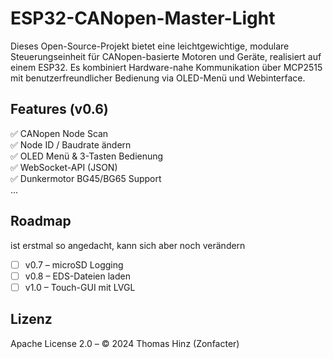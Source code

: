 # ESP32-CANopen-Master-Light
Dieses Open-Source-Projekt bietet eine leichtgewichtige, modulare Steuerungseinheit für CANopen-basierte Motoren und Geräte, realisiert auf einem ESP32.
Es kombiniert Hardware-nahe Kommunikation über MCP2515 mit benutzerfreundlicher Bedienung via OLED-Menü und Webinterface.

## Features (v0.6)
✅ CANopen Node Scan  
✅ Node ID / Baudrate ändern  
✅ OLED Menü & 3-Tasten Bedienung  
✅ WebSocket-API (JSON)  
✅ Dunkermotor BG45/BG65 Support  
...

## Roadmap 
ist erstmal so angedacht, kann sich aber noch verändern
- [ ] v0.7 – microSD Logging
- [ ] v0.8 – EDS-Dateien laden
- [ ] v1.0 – Touch-GUI mit LVGL

## Lizenz
Apache License 2.0 – © 2024 Thomas Hinz (Zonfacter)

